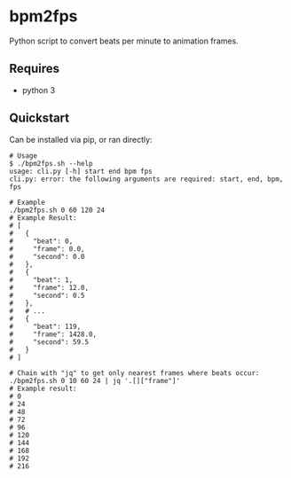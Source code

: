 # bpm2fps

Python script to convert beats per minute to animation frames.

## Requires

* python 3

## Quickstart

Can be installed via pip, or ran directly:

```
# Usage
$ ./bpm2fps.sh --help
usage: cli.py [-h] start end bpm fps
cli.py: error: the following arguments are required: start, end, bpm, fps

# Example
./bpm2fps.sh 0 60 120 24
# Example Result:
# [
#   {
#     "beat": 0,
#     "frame": 0.0,
#     "second": 0.0
#   },
#   {
#     "beat": 1,
#     "frame": 12.0,
#     "second": 0.5
#   },
#   # ...
#   {
#     "beat": 119,
#     "frame": 1428.0,
#     "second": 59.5
#   }
# ]

# Chain with "jq" to get only nearest frames where beats occur:
./bpm2fps.sh 0 10 60 24 | jq '.[]["frame"]'
# Example result:
# 0
# 24
# 48
# 72
# 96
# 120
# 144
# 168
# 192
# 216

```
